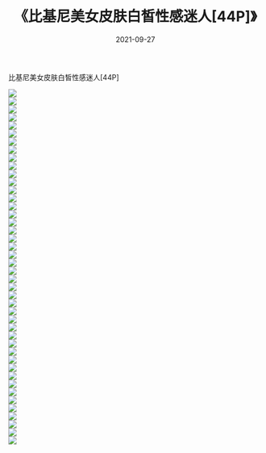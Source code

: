 ﻿---
layout: post
title:  《比基尼美女皮肤白皙性感迷人[44P]》
date:   2021-09-27
img: http://pic.660000.xyz/1:/性感/2021/比基尼美女皮肤白皙性感迷人[44P]/000.jpg
categories: [美女, 清纯, 唯美]
---

比基尼美女皮肤白皙性感迷人[44P]

  ![](http://pic.660000.xyz/1:/性感/2021/比基尼美女皮肤白皙性感迷人[44P]/001.jpg) <br> ![](http://pic.660000.xyz/1:/性感/2021/比基尼美女皮肤白皙性感迷人[44P]/002.jpg) <br> ![](http://pic.660000.xyz/1:/性感/2021/比基尼美女皮肤白皙性感迷人[44P]/003.jpg) <br> ![](http://pic.660000.xyz/1:/性感/2021/比基尼美女皮肤白皙性感迷人[44P]/004.jpg) <br> ![](http://pic.660000.xyz/1:/性感/2021/比基尼美女皮肤白皙性感迷人[44P]/005.jpg) <br> ![](http://pic.660000.xyz/1:/性感/2021/比基尼美女皮肤白皙性感迷人[44P]/006.jpg) <br> ![](http://pic.660000.xyz/1:/性感/2021/比基尼美女皮肤白皙性感迷人[44P]/007.jpg) <br> ![](http://pic.660000.xyz/1:/性感/2021/比基尼美女皮肤白皙性感迷人[44P]/008.jpg) <br> ![](http://pic.660000.xyz/1:/性感/2021/比基尼美女皮肤白皙性感迷人[44P]/009.jpg) <br> ![](http://pic.660000.xyz/1:/性感/2021/比基尼美女皮肤白皙性感迷人[44P]/010.jpg) <br> ![](http://pic.660000.xyz/1:/性感/2021/比基尼美女皮肤白皙性感迷人[44P]/011.jpg) <br> ![](http://pic.660000.xyz/1:/性感/2021/比基尼美女皮肤白皙性感迷人[44P]/012.jpg) <br> ![](http://pic.660000.xyz/1:/性感/2021/比基尼美女皮肤白皙性感迷人[44P]/013.jpg) <br> ![](http://pic.660000.xyz/1:/性感/2021/比基尼美女皮肤白皙性感迷人[44P]/014.jpg) <br> ![](http://pic.660000.xyz/1:/性感/2021/比基尼美女皮肤白皙性感迷人[44P]/015.jpg) <br> ![](http://pic.660000.xyz/1:/性感/2021/比基尼美女皮肤白皙性感迷人[44P]/016.jpg) <br> ![](http://pic.660000.xyz/1:/性感/2021/比基尼美女皮肤白皙性感迷人[44P]/017.jpg) <br> ![](http://pic.660000.xyz/1:/性感/2021/比基尼美女皮肤白皙性感迷人[44P]/018.jpg) <br> ![](http://pic.660000.xyz/1:/性感/2021/比基尼美女皮肤白皙性感迷人[44P]/019.jpg) <br> ![](http://pic.660000.xyz/1:/性感/2021/比基尼美女皮肤白皙性感迷人[44P]/020.jpg) <br> ![](http://pic.660000.xyz/1:/性感/2021/比基尼美女皮肤白皙性感迷人[44P]/021.jpg) <br> ![](http://pic.660000.xyz/1:/性感/2021/比基尼美女皮肤白皙性感迷人[44P]/022.jpg) <br> ![](http://pic.660000.xyz/1:/性感/2021/比基尼美女皮肤白皙性感迷人[44P]/023.jpg) <br> ![](http://pic.660000.xyz/1:/性感/2021/比基尼美女皮肤白皙性感迷人[44P]/024.jpg) <br> ![](http://pic.660000.xyz/1:/性感/2021/比基尼美女皮肤白皙性感迷人[44P]/025.jpg) <br> ![](http://pic.660000.xyz/1:/性感/2021/比基尼美女皮肤白皙性感迷人[44P]/026.jpg) <br> ![](http://pic.660000.xyz/1:/性感/2021/比基尼美女皮肤白皙性感迷人[44P]/027.jpg) <br> ![](http://pic.660000.xyz/1:/性感/2021/比基尼美女皮肤白皙性感迷人[44P]/028.jpg) <br> ![](http://pic.660000.xyz/1:/性感/2021/比基尼美女皮肤白皙性感迷人[44P]/029.jpg) <br> ![](http://pic.660000.xyz/1:/性感/2021/比基尼美女皮肤白皙性感迷人[44P]/030.jpg) <br> ![](http://pic.660000.xyz/1:/性感/2021/比基尼美女皮肤白皙性感迷人[44P]/031.jpg) <br> ![](http://pic.660000.xyz/1:/性感/2021/比基尼美女皮肤白皙性感迷人[44P]/032.jpg) <br> ![](http://pic.660000.xyz/1:/性感/2021/比基尼美女皮肤白皙性感迷人[44P]/033.jpg) <br> ![](http://pic.660000.xyz/1:/性感/2021/比基尼美女皮肤白皙性感迷人[44P]/034.jpg) <br> ![](http://pic.660000.xyz/1:/性感/2021/比基尼美女皮肤白皙性感迷人[44P]/035.jpg) <br> ![](http://pic.660000.xyz/1:/性感/2021/比基尼美女皮肤白皙性感迷人[44P]/036.jpg) <br> ![](http://pic.660000.xyz/1:/性感/2021/比基尼美女皮肤白皙性感迷人[44P]/037.jpg) <br> ![](http://pic.660000.xyz/1:/性感/2021/比基尼美女皮肤白皙性感迷人[44P]/038.jpg) <br> ![](http://pic.660000.xyz/1:/性感/2021/比基尼美女皮肤白皙性感迷人[44P]/039.jpg) <br> ![](http://pic.660000.xyz/1:/性感/2021/比基尼美女皮肤白皙性感迷人[44P]/040.jpg) <br> ![](http://pic.660000.xyz/1:/性感/2021/比基尼美女皮肤白皙性感迷人[44P]/041.jpg) <br> ![](http://pic.660000.xyz/1:/性感/2021/比基尼美女皮肤白皙性感迷人[44P]/042.jpg) <br> ![](http://pic.660000.xyz/1:/性感/2021/比基尼美女皮肤白皙性感迷人[44P]/043.jpg) <br> ![](http://pic.660000.xyz/1:/性感/2021/比基尼美女皮肤白皙性感迷人[44P]/044.jpg) <br>
